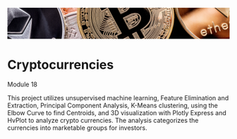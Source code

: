 ![image](https://github.com/Bryan-Corn/Cryptocurrencies/blob/main/Resources/Images/coins.png)

# Cryptocurrencies
Module 18

This project utilizes unsupervised machine learning, Feature Elimination and Extraction, Principal Component Analysis, K-Means clustering, using the Elbow Curve to find Centroids, and 3D visualization with Plotly Express and HvPlot to analyze crypto currencies. The analysis categorizes the currencies into marketable groups for investors.
